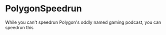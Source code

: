 # PolygonSpeedrun
While you can't speedrun Polygon's oddly named gaming podcast, you can speedrun this
